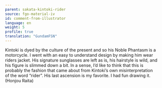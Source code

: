 ```yaml
---
parent: sakata-kintoki-rider
source: fgo-material-iv
id: comment-from-illustrator
language: en
weight: 5
profile: true
translation: "GundamFSN"
---
```


Kintoki is dyed by the culture of the present and so his Noble Phantasm is a motorcycle. I went with an easy to understand design by making him wear riders jacket. His signature sunglasses are left as is, his hairstyle is wild, and his figure is slimmed down a bit. In a sense, I’d like to think that this is probably the fashion that came about from Kintoki’s own misinterpretation of the word “rider”. His last ascension is my favorite. I had fun drawing it. (Honjou Raita)

